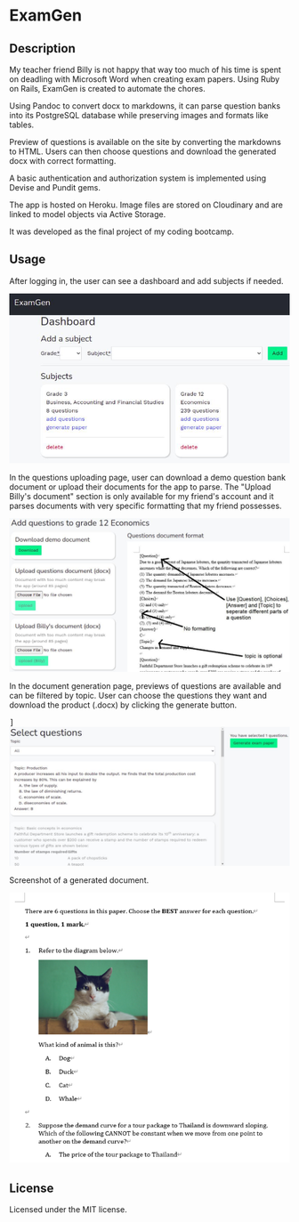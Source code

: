 # ExamGen

## Description

My teacher friend Billy is not happy that way too much of his time is spent on deadling with Microsoft Word when creating exam papers. Using Ruby on Rails, ExamGen is created to automate the chores.

Using Pandoc to convert docx to markdowns, it can parse question banks into its PostgreSQL database while preserving images and formats like tables.

Preview of questions is available on the site by converting the markdowns to HTML. Users can then choose questions and download the generated docx with correct formatting.

A basic authentication and authorization system is implemented using Devise and Pundit gems.

The app is hosted on Heroku. Image files are stored on Cloudinary and are linked to model objects via Active Storage.

It was developed as the final project of my coding bootcamp.

## Usage

After logging in, the user can see a dashboard and add subjects if needed.

<kbd><img src="app/assets/images/dashboard.jpg" width="600"></kbd>

In the questions uploading page, user can download a demo question bank document or upload their documents for the app to parse. The "Upload Billy's document" section is only available for my friend's account and it parses documents with very specific formatting that my friend possesses.

<kbd><img src="app/assets/images/add_questions.jpg" width="600"></kbd>

In the document generation page, previews of questions are available and can be filtered by topic. User can choose the questions they want and download the product (.docx) by clicking the generate button.

<kbd>]<img src="app/assets/images/generator.jpg" width="600"></kbd>

Screenshot of a generated document.

<kbd><img src="app/assets/images/docx_ss.jpg" width="600"></kbd>

## License

Licensed under the MIT license.

